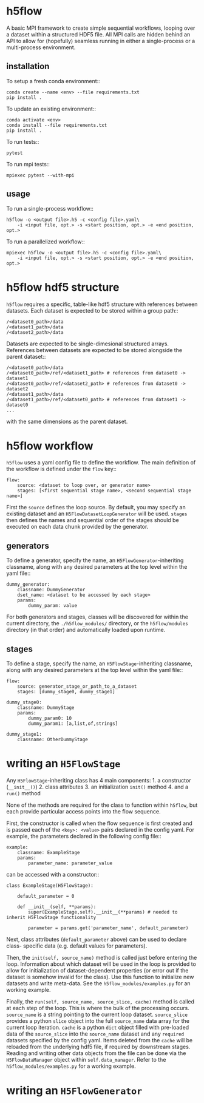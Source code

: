 # h5flow

A basic MPI framework to create simple sequential workflows, looping over
a dataset within a structured HDF5 file. All MPI calls are hidden behind an API
to allow for (hopefully) seamless running in either a single-process or a
multi-process environment.

## installation

To setup a fresh conda environment::

    conda create --name <env> --file requirements.txt
    pip install .

To update an existing environment::

    conda activate <env>
    conda install --file requirements.txt
    pip install .

To run tests::

    pytest

To run mpi tests::

    mpiexec pytest --with-mpi

## usage

To run a single-process workflow::

    h5flow -o <output file>.h5 -c <config file>.yaml\
        -i <input file, opt.> -s <start position, opt.> -e <end position, opt.>

To run a parallelized workflow::

    mpiexec h5flow -o <output file>.h5 -c <config file>.yaml\
        -i <input file, opt.> -s <start position, opt.> -e <end position, opt.>

# h5flow hdf5 structure

`h5flow` requires a specific, table-like hdf5 structure with references
between datasets. Each dataset is expected to be stored within a group path::

    /<dataset0_path>/data
    /<dataset1_path>/data
    /<dataset2_path>/data

Datasets are expected to be single-dimesional structured arrays. References
between datasets are expected to be stored alongside the parent dataset::

    /<dataset0_path>/data
    /<dataset0_path>/ref/<dataset1_path> # references from dataset0 -> dataset1
    /<dataset0_path>/ref/<dataset2_path> # references from dataset0 -> dataset2
    /<dataset1_path>/data
    /<dataset1_path>/ref/<dataset0_path> # references from dataset1 -> dataset0
    ...

with the same dimensions as the parent dataset.

# h5flow workflow

`h5flow` uses a yaml config file to define the workflow. The main definition of
the workflow is defined under the `flow` key::

    flow:
        source: <dataset to loop over, or generator name>
        stages: [<first sequential stage name>, <second sequential stage name>]

First the `source` defines the loop source. By default, you may specify an
existing dataset and an `H5FlowDatasetLoopGenerator` will be used. `stages`
then defines the names and sequential order of the stages should be executed on
each data chunk provided by the generator.

## generators

To define a generator, specify the name, an `H5FlowGenerator`-inheriting
classname, along with any desired parameters at the top level within the yaml
file::

    dummy_generator:
        classname: DummyGenerator
        dset_name: <dataset to be accessed by each stage>
        params:
            dummy_param: value

For both generators and stages, classes will be discovered for within the
current directory, the `./h5flow_modules/` directory, or the `h5flow/modules`
directory (in that order) and automatically loaded upon runtime.

## stages

To define a stage, specify the name, an `H5FlowStage`-inheriting classname, along
with any desired parameters at the top level within the yaml file::

    flow:
        source: generator_stage_or_path_to_a_dataset
        stages: [dummy_stage0, dummy_stage1]

    dummy_stage0:
        classname: DummyStage
        params:
            dummy_param0: 10
            dummy_param1: [a,list,of,strings]

    dummy_stage1:
        classname: OtherDummyStage

# writing an `H5FlowStage`

Any `H5FlowStage`-inheriting class has 4 main components:
    1. a constructor (`__init__()`)
    2. class attributes
    3. an initialization `init()` method
    4. and a `run()` method


None of the methods are required for the class to function within `h5flow`, but
each provide particular access points into the flow sequence.

First, the constructor is called when the flow sequence is first created and
is passed each of the ``<key>: <value>`` pairs declared in the config yaml. For
example, the parameters declared in the following config file::

    example:
        classname: ExampleStage
        params:
            parameter_name: parameter_value

can be accessed with a constructor::

    class ExampleStage(H5FlowStage):

        default_parameter = 0

        def __init__(self, **params):
            super(ExampleStage,self).__init__(**params) # needed to inherit H5FlowStage functionality

            parameter = params.get('parameter_name', default_parameter)

Next, class attributes (``default_parameter`` above) can be used to declare class-
specific data (e.g. default values for parameters).

Then, the ``init(self, source_name)`` method is called just before entering the
loop. Information about which dataset will be used in the loop is provided to
allow for initialization of dataset-dependent properties (or error out if the
dataset is somehow invalid for the class). Use this function to initialize new
datasets and write meta-data. See the ``h5flow_modules/examples.py`` for an
working example.

Finally, the ``run(self, source_name, source_slice, cache)`` method is called
at each step of the loop. This is where the bulk of the processing occurs.
``source_name`` is a string pointing to the current loop dataset. ``source_slice``
provides a python ``slice`` object into the full ``source_name`` data array for
the current loop iteration. ``cache`` is a python ``dict`` object filled with
pre-loaded data of the ``source_slice`` into the ``source_name`` dataset and any
``required`` datasets specified by the config yaml. Items deleted from the
``cache`` will be reloaded from the underlying hdf5 file, if required by
downstream stages. Reading and writing other data objects from the file can be
done via the ``H5FlowDataManager`` object within ``self.data_manager``. Refer to
the ``h5flow_modules/examples.py`` for a working example.

# writing an `H5FlowGenerator`

